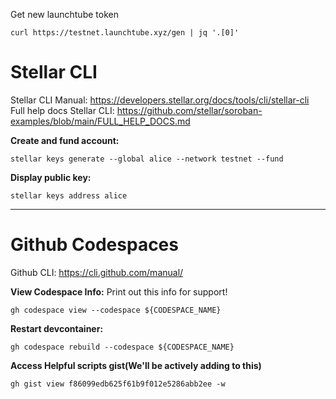 Get new launchtube token

```text
curl https://testnet.launchtube.xyz/gen | jq '.[0]'
```

# Stellar CLI
Stellar CLI Manual: https://developers.stellar.org/docs/tools/cli/stellar-cli
Full help docs Stellar CLI: https://github.com/stellar/soroban-examples/blob/main/FULL_HELP_DOCS.md

**Create and fund account:**
```
stellar keys generate --global alice --network testnet --fund
```

**Display public key:**
```
stellar keys address alice
```

---
# Github Codespaces
Github CLI:  https://cli.github.com/manual/

**View Codespace Info:**
Print out this info for support!

```text
gh codespace view --codespace ${CODESPACE_NAME} 
```

**Restart devcontainer:**
```text
gh codespace rebuild --codespace ${CODESPACE_NAME}
```

**Access Helpful scripts gist(We'll be actively adding to this)**
```text
gh gist view f86099edb625f61b9f012e5286abb2ee -w
```